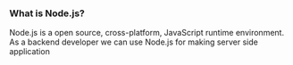 ### What is Node.js? 
<p>Node.js is a open source, cross-platform, JavaScript runtime environment. As a backend developer we can use Node.js for making server side application</p>


